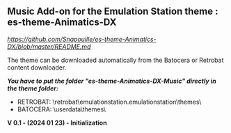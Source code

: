 ## Music Add-on for the Emulation Station theme : es-theme-Animatics-DX
*https://github.com/Snapouille/es-theme-Animatics-DX/blob/master/README.md*

The theme can be downloaded automatically from the Batocera or Retrobat content downloader.

***You have to put the folder "es-theme-Animatics-DX-Music" directly in the theme folder:***
- RETROBAT: 
\retrobat\emulationstation\.emulationstation\themes\
- BATOCERA: 
\userdata\themes\


**V 0.1 - (2024 01 23) - Initialization**


